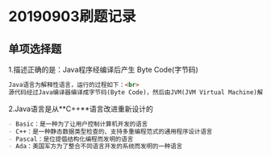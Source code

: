 # 20190903刷题记录

## 单项选择题
1.描述正确的是：Java程序经编译后产生 Byte Code(字节码)<br>

```markdown
Java语言为解释性语言，运行的过程如下：<br>
源代码经过Java编译器编译成字节码(Byte Code)，然后由JVM(JVM Virtual Machine)解释执行
```

2.Java语言是从**C++**语言改进重新设计的<br>

```markdown
- Basic：是一种为了让用户控制计算机开发的语言
- C++：是一种静态数据类型检查的、支持多重编程范式的通用程序设计语言
- Pascal：是位提倡结构化编程而发明的语言
- Ada：美国军方为了整合不同语言开发的系统而发明的一种语言
```
